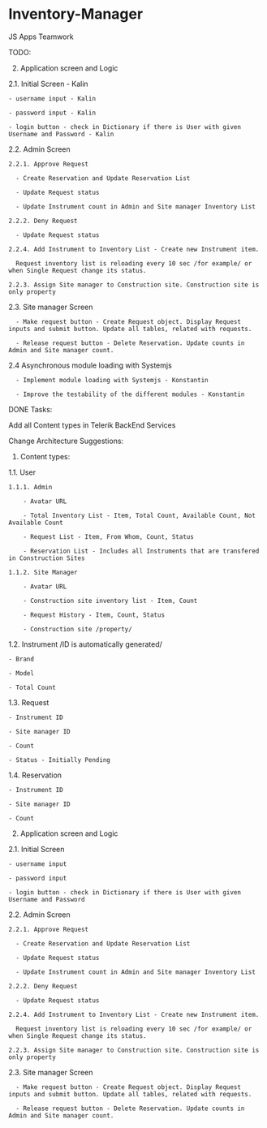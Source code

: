 # Inventory-Manager
JS Apps Teamwork

TODO:

2. Application screen and Logic

  2.1. Initial Screen - Kalin
  
    - username input - Kalin
    
    - password input - Kalin
    
    - login button - check in Dictionary if there is User with given Username and Password - Kalin
    
  2.2. Admin Screen
  
    2.2.1. Approve Request
    
      - Create Reservation and Update Reservation List
      
      - Update Request status
      
      - Update Instrument count in Admin and Site manager Inventory List
      
    2.2.2. Deny Request
    
      - Update Request status
      
    2.2.4. Add Instrument to Inventory List - Create new Instrument item.
    
      Request inventory list is reloading every 10 sec /for example/ or when Single Request change its status.
      
    2.2.3. Assign Site manager to Construction site. Construction site is only property
    
  2.3. Site manager Screen
  
      - Make request button - Create Request object. Display Request inputs and submit button. Update all tables, related with requests.
      
      - Release request button - Delete Reservation. Update counts in Admin and Site manager count.
    
  2.4 Asynchronous module loading with Systemjs
  
      - Implement module loading with Systemjs - Konstantin
      
      - Improve the testability of the different modules - Konstantin



DONE Tasks:

Add all Content types in Telerik BackEnd Services



Change Architecture Suggestions:

1. Content types:

  1.1. User
  
    1.1.1. Admin
    
        - Avatar URL
        
        - Total Inventory List - Item, Total Count, Available Count, Not Available Count
        
        - Request List - Item, From Whom, Count, Status
        
        - Reservation List - Includes all Instruments that are transfered in Construction Sites
        
    1.1.2. Site Manager
    
        - Avatar URL
        
        - Construction site inventory list - Item, Count
        
        - Request History - Item, Count, Status
        
        - Construction site /property/
        
  1.2. Instrument /ID is automatically generated/
  
    - Brand
    
    - Model
    
    - Total Count
    
  1.3. Request
  
    - Instrument ID
    
    - Site manager ID
    
    - Count
    
    - Status - Initially Pending
    
  1.4. Reservation
  
    - Instrument ID
    
    - Site manager ID
    
    - Count
    
    
2. Application screen and Logic

  2.1. Initial Screen
  
    - username input
    
    - password input
    
    - login button - check in Dictionary if there is User with given Username and Password
    
  2.2. Admin Screen
  
    2.2.1. Approve Request
    
      - Create Reservation and Update Reservation List
      
      - Update Request status
      
      - Update Instrument count in Admin and Site manager Inventory List
      
    2.2.2. Deny Request
    
      - Update Request status
      
    2.2.4. Add Instrument to Inventory List - Create new Instrument item.
    
      Request inventory list is reloading every 10 sec /for example/ or when Single Request change its status.
      
    2.2.3. Assign Site manager to Construction site. Construction site is only property
    
  2.3. Site manager Screen
  
      - Make request button - Create Request object. Display Request inputs and submit button. Update all tables, related with requests.
      
      - Release request button - Delete Reservation. Update counts in Admin and Site manager count.
      
    
    
